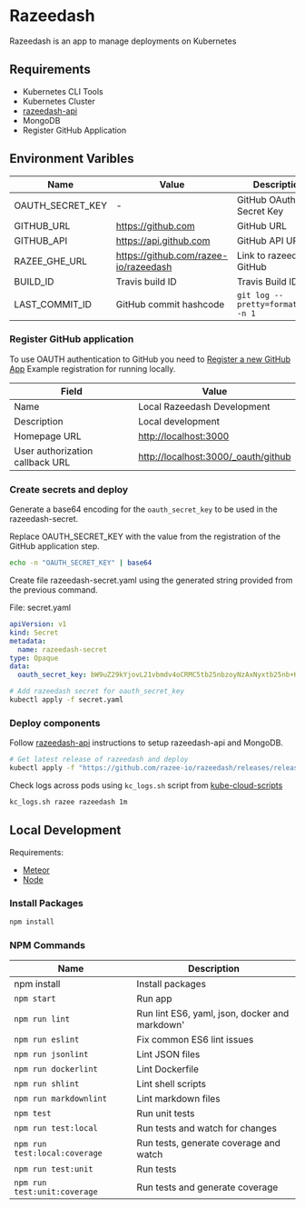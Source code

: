 # Razeedash

Razeedash is an app to manage deployments on Kubernetes

## Requirements

- Kubernetes CLI Tools
- Kubernetes Cluster
- [razeedash-api](https://github.com/razee-io/razeedash-api)
- MongoDB
- Register GitHub Application

## Environment Varibles

| Name | Value | Description |
| ---- | ----- | ----------- |
| OAUTH_SECRET_KEY | - | GitHub OAuth Secret Key |
| GITHUB_URL | <https://github.com> | GitHub URL |
| GITHUB_API | <https://api.github.com> | GitHub API URL |
| RAZEE_GHE_URL | <https://github.com/razee-io/razeedash> | Link to razeedash GitHub |
| BUILD_ID | Travis build ID | Travis Build ID |
| LAST_COMMIT_ID | GitHub commit hashcode | `git log --pretty=format:'%h' -n 1` |

### Register GitHub application

To use OAUTH authentication to GitHub you need to [Register a new GitHub App](https://github.com/settings/apps/new)
Example registration for running locally.

| Field | Value |
| ----- | ----- |
| Name | Local Razeedash Development |
| Description | Local development |
| Homepage URL | <http://localhost:3000> |
| User authorization callback URL | <http://localhost:3000/_oauth/github> |

### Create secrets and deploy

Generate a base64 encoding for the `oauth_secret_key` to be used in the
razeedash-secret.

Replace OAUTH_SECRET_KEY with the value from the registration of the GitHub application step.

<!--Markdownlint-disable MD013-->

```bash
echo -n "OAUTH_SECRET_KEY" | base64
```

<!--Markdownlint-enable MD013-->

Create file razeedash-secret.yaml using the generated string provided from the
previous command.

File: secret.yaml

```yaml
apiVersion: v1
kind: Secret
metadata:
  name: razeedash-secret
type: Opaque
data:
  oauth_secret_key: bW9uZ29kYjovL21vbmdv4oCRMC5tb25nbzoyNzAxNyxtb25nb+KAkTEubW9uZ286MjcwMTcsbW9uZ2/igJEyLm1vbmdvL215cHJvamVjdD9yZXBsaWNhU2V0PXJzMA==
```

```bash
# Add razeedash secret for oauth_secret_key
kubectl apply -f secret.yaml
```

### Deploy components

Follow [razeedash-api](https://github.com/razee.io/razeedash-api) instructions
to setup razeedash-api and MongoDB.

```bash
# Get latest release of razeedash and deploy
kubectl apply -f "https://github.com/razee-io/razeedash/releases/release/download/resource.yaml"
```

Check logs across pods using `kc_logs.sh` script from
[kube-cloud-scripts](https://github.com/razee-io/kube-cloud-scripts)

```bash
kc_logs.sh razee razeedash 1m
```

## Local Development

Requirements:

- [Meteor](https://www.meteor.com/install)
- [Node](https://nodejs.org/en/)

### Install Packages

```bash
npm install
```

### NPM Commands

| Name | Description |
| ---- | ----------- |
| npm install | Install packages |
| `npm start` | Run app |
| `npm run lint` | Run lint ES6, yaml, json, docker and markdown' |
| `npm run eslint` | Fix common ES6 lint issues |
| `npm run jsonlint` | Lint JSON files |
| `npm run dockerlint` | Lint Dockerfile |
| `npm run shlint` | Lint shell scripts |
| `npm run markdownlint` | Lint markdown files |
| `npm test` | Run unit tests |
| `npm run test:local` | Run tests and watch for changes |
| `npm run test:local:coverage` | Run tests, generate coverage and watch |
| `npm run test:unit` | Run tests |
| `npm run test:unit:coverage` | Run tests and generate coverage |

